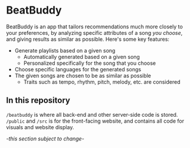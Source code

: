 # BeatBuddy
BeatBuddy is an app that tailors recommendations much more closely to your preferences, by analyzing specific attributes of a song *you choose*, and giving results as similar as possible. Here's some key features:
* Generate playlists based on a given song
	* Automatically generated based on a given song
	* Personalized specifically for the song that you choose
* Choose specific languages for the generated songs
* The given songs are chosen to be as similar as possible
	* Traits such as tempo, rhythm, pitch, melody, etc. are considered

## In this repository
`/beatbuddy` is where all back-end and other server-side code is stored.
`/public` and `/src` is for the front-facing website, and contains all code for visuals and website display.

*-this section subject to change-*
